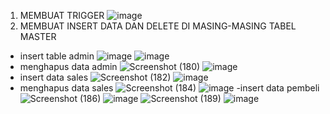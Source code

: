 1. MEMBUAT TRIGGER
![image](https://user-images.githubusercontent.com/67634337/149175939-03145038-9ff0-4f00-833f-f451d987329b.png)
2. MEMBUAT INSERT DATA DAN DELETE DI MASING-MASING TABEL MASTER
- insert table admin
![image](https://user-images.githubusercontent.com/67634337/149176153-87855ece-0a64-4faa-90e8-a1ef06c10fd6.png)
![image](https://user-images.githubusercontent.com/67634337/149176295-a6b115c5-6c26-4196-88fd-e4b45aec9cb4.png)
- menghapus data admin
![Screenshot (180)](https://user-images.githubusercontent.com/67634337/149176547-d119cc21-0903-4004-b6b4-bfe324c3393a.png)
![image](https://user-images.githubusercontent.com/67634337/149176576-a3b73b8f-645e-4fb2-a357-b381baaba8da.png)
- insert data sales
![Screenshot (182)](https://user-images.githubusercontent.com/67634337/149176737-eb5396e3-01f2-4d6a-be9b-792da3a3d84b.png)
![image](https://user-images.githubusercontent.com/67634337/149176780-91d82f88-e531-416d-b657-ce0b0faab4d8.png)
- menghapus data sales
![Screenshot (184)](https://user-images.githubusercontent.com/67634337/149176893-b63eeb9f-a2c5-453e-a543-ef7d1c6d5227.png)
![image](https://user-images.githubusercontent.com/67634337/149176931-8ad38ddd-f348-4f29-a618-686305a716da.png)
-insert data pembeli
![Screenshot (186)](https://user-images.githubusercontent.com/67634337/149177147-0d1ad0db-1037-4bb8-aade-be0bd96029c2.png)
![image](https://user-images.githubusercontent.com/67634337/149177178-8e54932e-1817-49ac-8118-47774588a1e2.png)
![Screenshot (189)](https://user-images.githubusercontent.com/67634337/149177397-f5ca8eaf-2983-493a-9321-42629ba17b36.png)
![image](https://user-images.githubusercontent.com/67634337/149177456-f1bcca2d-1dc4-4dd1-b032-02230453958b.png)
